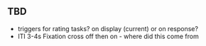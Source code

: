 ## TBD

- triggers for rating tasks? on display (current) or on response?
- ITI 3-4s Fixation cross off then on -  where did this come from
